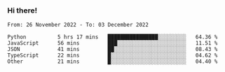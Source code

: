 ### Hi there!

<!--START_SECTION:waka-->

```text
From: 26 November 2022 - To: 03 December 2022

Python          5 hrs 17 mins   ████████████████░░░░░░░░░   64.36 %
JavaScript      56 mins         ███░░░░░░░░░░░░░░░░░░░░░░   11.51 %
JSON            41 mins         ██░░░░░░░░░░░░░░░░░░░░░░░   08.43 %
TypeScript      22 mins         █░░░░░░░░░░░░░░░░░░░░░░░░   04.62 %
Other           21 mins         █░░░░░░░░░░░░░░░░░░░░░░░░   04.40 %
```

<!--END_SECTION:waka-->
